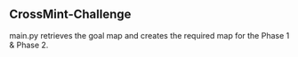 ## CrossMint-Challenge


main.py retrieves the goal map and creates the required map for the Phase 1 & Phase 2.
